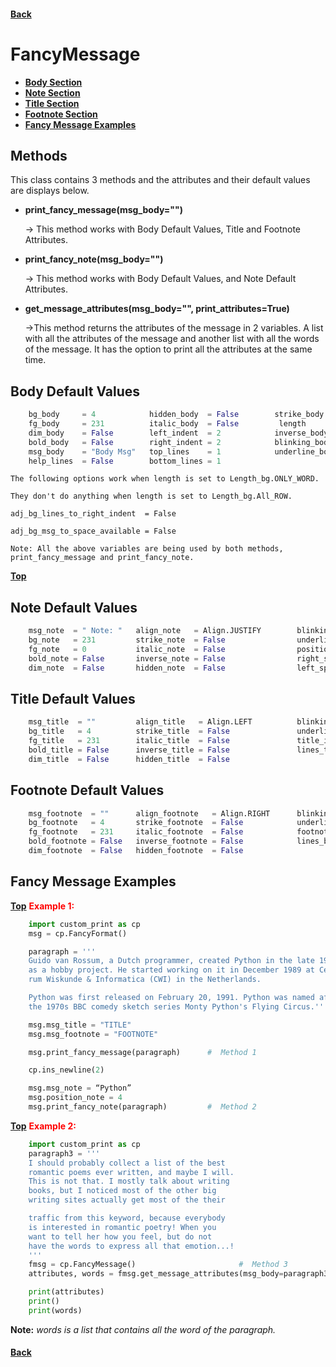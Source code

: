 #### [Back](README.md) 
# FancyMessage
<!--- # <span style="color:green"> <strong> FancyMessage </strong> </span> --->

* [**Body Section**](#body-default-values)
* [**Note Section**](#note-default-values)
* [**Title Section**](#title-default-values)
* [**Footnote Section**](#footnote-default-values)
* [**Fancy Message Examples**](#fancy-message-examples)


<!-- ---------------------------------- -->
<!-- General Section                    -->
<!-- ---------------------------------- -->
## Methods

This class contains 3 methods and the attributes and their default values are displays below.
+ **print_fancy_message(msg_body="")**

	→ This method works with Body Default Values, Title and Footnote Attributes.

+ **print_fancy_note(msg_body="")**

	→ This method works with Body Default Values, and Note Default Attributes.

+ **get_message_attributes(msg_body="", print_attributes=True)**

	→This method returns the attributes of the message in 2 variables. A list with all the attributes of the message and another list with all the words of the message. It has the option to print all the attributes at the same time.

## Body Default Values

```python
    bg_body     = 4            hidden_body  = False        strike_body    = False			
    fg_body     = 231	       italic_body  = False         length         = Length_bg.ALL_ROW 
    dim_body    = False	       left_indent  = 2            inverse_body   = False			
    bold_body   = False        right_indent = 2            blinking_body  = False			
    msg_body    = "Body Msg"   top_lines    = 1            underline_body = False			
    help_lines  = False        bottom_lines = 1
```


    The following options work when length is set to Length_bg.ONLY_WORD.

    They don't do anything when length is set to Length_bg.All_ROW.

	adj_bg_lines_to_right_indent  = False

	adj_bg_msg_to_space_available = False

    Note: All the above variables are being used by both methods, print_fancy_message and print_fancy_note.


[**Top**](#fancymessage)

## Note Default Values

```python
    msg_note  = " Note: "   align_note   = Align.JUSTIFY        blinking_note    = False
    bg_note   = 231         strike_note  = False                underline_note   = False
    fg_note   = 0           italic_note  = False                position_note    = 1 
    bold_note = False       inverse_note = False                right_space_note = 2
    dim_note  = False       hidden_note  = False                left_space_note	 = 2	
```

## Title Default Values

```python
    msg_title  = ""         align_title   = Align.LEFT          blinking_title      = False
    bg_title   = 4          strike_title  = False               underline_title     = False
    fg_title   = 231        italic_title  = False               title_indent        = 2
    bold_title = False      inverse_title = False               lines_title_body    = 1
    dim_title  = False      hidden_title  = False
```

## Footnote Default Values

```python
    msg_footnote  = ""      align_footnote   = Align.RIGHT      blinking_footnote   = False
    bg_footnote   = 4       strike_footnote  = False            underline_footnote  = False
    fg_footnote	  = 231     italic_footnote  = False            footnote_indent     = 2
    bold_footnote = False   inverse_footnote = False            lines_body_footnote = 1
    dim_footnote  = False   hidden_footnote  = False
```

## Fancy Message Examples
[**Top**](#fancymessage) <span style="color:red"> <strong> Example 1: </strong> </span>

```python
    import custom_print as cp
	msg = cp.FancyFormat()

	paragraph = '''
    Guido van Rossum, a Dutch programmer, created Python in the late 1980s
	as a hobby project. He started working on it in December 1989 at Cent-
	rum Wiskunde & Informatica (CWI) in the Netherlands.

    Python was first released on February 20, 1991. Python was named after
	the 1970s BBC comedy sketch series Monty Python's Flying Circus.'''

	msg.msg_title = "TITLE"
	msg.msg_footnote = "FOOTNOTE"

	msg.print_fancy_message(paragraph)		#  Method 1

	cp.ins_newline(2)

	msg.msg_note = “Python”
    msg.position_note = 4
	msg.print_fancy_note(paragraph)			#  Method 2
```

[**Top**](#fancymessage) <span style="color:red"> <strong> Example 2: </strong> </span>

```python
    import custom_print as cp
    paragraph3 = '''
    I should probably collect a list of the best
    romantic poems ever written, and maybe I will.
    This is not that. I mostly talk about writing
    books, but I noticed most of the other big
    writing sites actually get most of the their

    traffic from this keyword, because everybody
    is interested in romantic poetry! When you
    want to tell her how you feel, but do not
    have the words to express all that emotion...!
    '''
    fmsg = cp.FancyMessage()                       #  Method 3
    attributes, words = fmsg.get_message_attributes(msg_body=paragraph3, print_attributes=True)

    print(attributes)
    print()
    print(words)
```

**Note:** *words is a list that contains all the word of the paragraph.*

#### [Back](README.md)